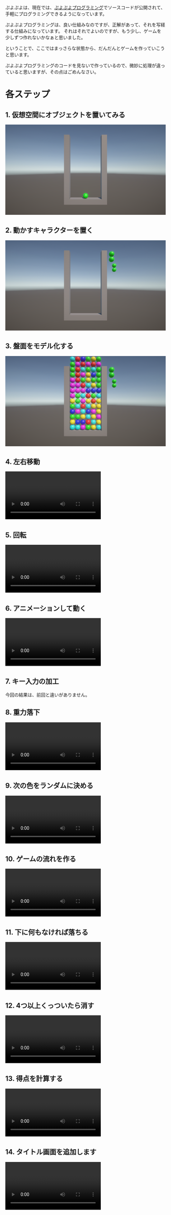ぷよぷよは、現在では、[ぷよぷよプログラミング](https://puyo.sega.jp/program_2020/)でソースコードが公開されて、
手軽にプログラミングできるようになっています。

ぷよぷよプログラミングは、良い仕組みなのですが、正解があって、それを写経する仕組みになっています。
それはそれでよいのですが、もう少し、ゲームを少しずつ作れないかなぁと思いました。

ということで、ここではまっさらな状態から、だんだんとゲームを作っていこうと思います。

ぷよぷよプログラミングのコードを見ないで作っているので、微妙に処理が違っていると思いますが、その点はごめんなさい。

# 各ステップ

## 1. 仮想空間にオブジェクトを置いてみる

![結果1](images/result_01.png)

## 2. 動かすキャラクターを置く

![結果2](images/result_02.png)

## 3. 盤面をモデル化する

![結果3](images/result_03.png)

## 4. 左右移動

<video src="https://user-images.githubusercontent.com/936545/155824085-2426c928-6faf-4c8d-9627-8e74e8992b76.mp4" controls="controls" style="max-width: 100%;">
</video>

## 5. 回転

<video src="https://user-images.githubusercontent.com/936545/155824493-863e47eb-75f6-4682-8d92-05b47fe7f5df.mp4" controls="controls" style="max-width: 100%;">
</video>

## 6. アニメーションして動く

<video src="https://user-images.githubusercontent.com/936545/155825023-d2ec379d-8ce1-40a9-8131-c3ac43f4f866.mp4" controls="controls" style="max-width: 100%;">
</video>

## 7. キー入力の加工

今回の結果は、前回と違いがありません。

## 8. 重力落下

<video src="https://user-images.githubusercontent.com/936545/155825637-0777c010-6ce6-4153-8217-528cb622b2d4.mp4" controls="controls" style="max-width: 100%;">
</video>

## 9. 次の色をランダムに決める

<video src="https://user-images.githubusercontent.com/936545/155825884-d5c6e4ae-dc41-4ed9-8770-cedcf61f5190.mp4" controls="controls" style="max-width: 100%;">
</video>

## 10. ゲームの流れを作る

<video src="https://user-images.githubusercontent.com/936545/155826116-5ef255ec-5d9c-49f1-8b31-2a7c25045321.mp4" controls="controls" style="max-width: 100%;"></video>

## 11. 下に何もなければ落ちる

<video src="" controls="controls" style="max-width: 100%;"></video>

## 12. 4つ以上くっついたら消す

<video src="" controls="controls" style="max-width: 100%;"></video>

## 13. 得点を計算する

<video src="" controls="controls" style="max-width: 100%;"></video>

## 14. タイトル画面を追加します

<video src="" controls="controls" style="max-width: 100%;"></video>

